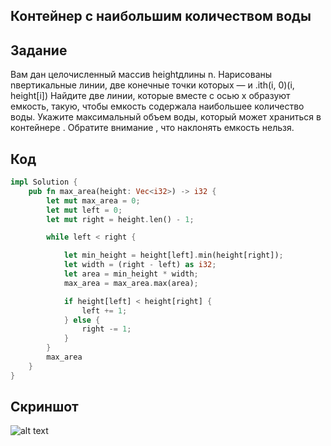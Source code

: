 ## Контейнер с наибольшим количеством воды
## Задание
Вам дан целочисленный массив heightдлины n. Нарисованы nвертикальные линии, две конечные точки которых — и .ith(i, 0)(i, height[i])
Найдите две линии, которые вместе с осью x образуют емкость, такую, чтобы емкость содержала наибольшее количество воды.
Укажите максимальный объем воды, который может храниться в контейнере .
Обратите внимание , что наклонять емкость нельзя.
## Код
``` rust
impl Solution { 
    pub fn max_area(height: Vec<i32>) -> i32 { 
        let mut max_area = 0; 
        let mut left = 0; 
        let mut right = height.len() - 1; 

        while left < right { 

            let min_height = height[left].min(height[right]); 
            let width = (right - left) as i32; 
            let area = min_height * width; 
            max_area = max_area.max(area); 

            if height[left] < height[right] { 
                left += 1; 
            } else { 
                right -= 1; 
            } 
        } 
        max_area 
    } 
}
```
## Скриншот
![alt text](https://github.com/Vladiiimir8/plyaskin_20421/blob/main/rust/zadanie%201/zadanie%201.3/screen3.png?raw=true)